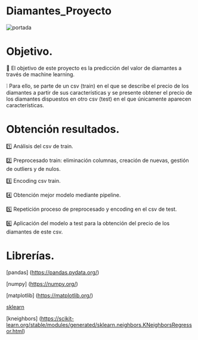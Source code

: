 # Diamantes_Proyecto

![portada](https://upload.wikimedia.org/wikipedia/commons/thumb/8/8f/Apollo_synthetic_diamond.jpg/800px-Apollo_synthetic_diamond.jpg)

# Objetivo.
 💎 El objetivo de este proyecto es la predicción del valor de diamantes a través de machine learning. 
 
 ❕ Para ello, se parte de un csv (train) en el que se describe el precio de los diamantes a partir de sus características y se presente
 obtener el precio de los diamantes dispuestos en otro csv (test) en el que únicamente aparecen características.


 # Obtención resultados.

1️⃣ Análisis del csv de train.

2️⃣ Preprocesado train: eliminación columnas, creación de nuevas, gestión de outliers y de nulos.

3️⃣ Encoding csv train.

4️⃣ Obtención mejor modelo mediante pipeline.

5️⃣ Repetición proceso de preprocesado y encoding en el csv de test.

6️⃣ Aplicación del modelo a test para la obtención del precio de los diamantes de este csv.


# Librerías.

[pandas] (https://pandas.pydata.org/)

[numpy] (https://numpy.org/)

[matplotlib] (https://matplotlib.org/)

[sklearn](https://scikit-learn.org/stable/)

[kneighbors] (https://scikit-learn.org/stable/modules/generated/sklearn.neighbors.KNeighborsRegressor.html)




